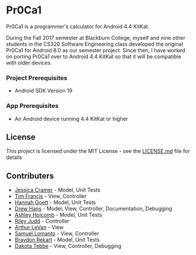 # Pr0Ca1
Pr0Ca1 is a programmer's calculator for Android 4.4 KitKat.

During the Fall 2017 semester at Blackburn College, myself and nine other students in the CS320 Software Engineering class developed the original Pr0Ca1 for Android 8.0 as our semester project. Since then, I have worked on porting Pr0Ca1 over to Android 4.4 KitKat so that it will be compatible with older devices.

### Project Prerequisites
* Android SDK Version 19

### App Prerequisites
* An Android device running 4.4 KitKat or higher

## License

This project is licensed under the MIT License - see the [LICENSE.md](LICENSE.md) file for details

## Contributers

* [Jessica Cramer](https://github.com/JessicaCramer117) - Model, Unit Tests
* [Tim Francis](https://github.com/tfrancis9514) - View, Controller
* [Hannah Goett](https://github.com/hannahgoett) - Model, Unit Tests
* [Drew Hans](https://github.com/DrewHans555) - Model, View, Controller, Documentation, Debugging
* [Ashley Holcomb](https://github.com/ashleyholcomb) - Model, Unit Tests
* [Riley Judd](https://github.com/rileyjudd) - Controller
* [Arthur LeVan](https://github.com/artlevan) - View
* [Samuel Lomanto](https://github.com/SamLomanto) - View, Controller
* [Braydon Rekart](https://github.com/BRekart) - Model, Unit Tests
* [Dakota Tebbe](https://github.com/Vulturnus) - View, Controller, Debugging
